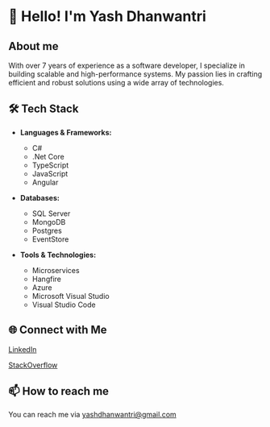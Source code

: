 # 👋 Hello! I'm Yash Dhanwantri</h1>
## About me
With over 7 years of experience as a software developer, I specialize in building scalable and high-performance systems. My passion lies in crafting efficient and robust solutions using a wide array of technologies.
## 🛠 Tech Stack
- **Languages & Frameworks:**
  - C#
  - .Net Core
  - TypeScript
  - JavaScript
  - Angular
  
- **Databases:**
  - SQL Server
  - MongoDB
  - Postgres
  - EventStore
  
- **Tools & Technologies:**
  - Microservices
  - Hangfire
  - Azure
  - Microsoft Visual Studio
  - Visual Studio Code

## 🌐 Connect with Me
[LinkedIn](https://www.linkedin.com/in/yash-dhanwantri/)

[StackOverflow](https://stackoverflow.com/users/6644640/yash-dhanwantri)
## 📫 How to reach me
You can reach me via yashdhanwantri@gmail.com

<!---
yashdhanwantri/yashdhanwantri is a ✨ special ✨ repository because its `README.md` (this file) appears on your GitHub profile.
You can click the Preview link to take a look at your changes.
--->
